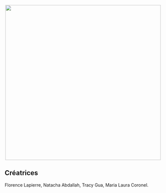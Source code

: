 <p align="center">
<img width="500" src="https://user-images.githubusercontent.com/112189526/221242072-978d5878-7757-4e07-bde4-b80d517cd211.jpeg"></p>

## Créatrices 
Florence Lapierre, Natacha Abdallah, Tracy Gua, Maria Laura Coronel. 
